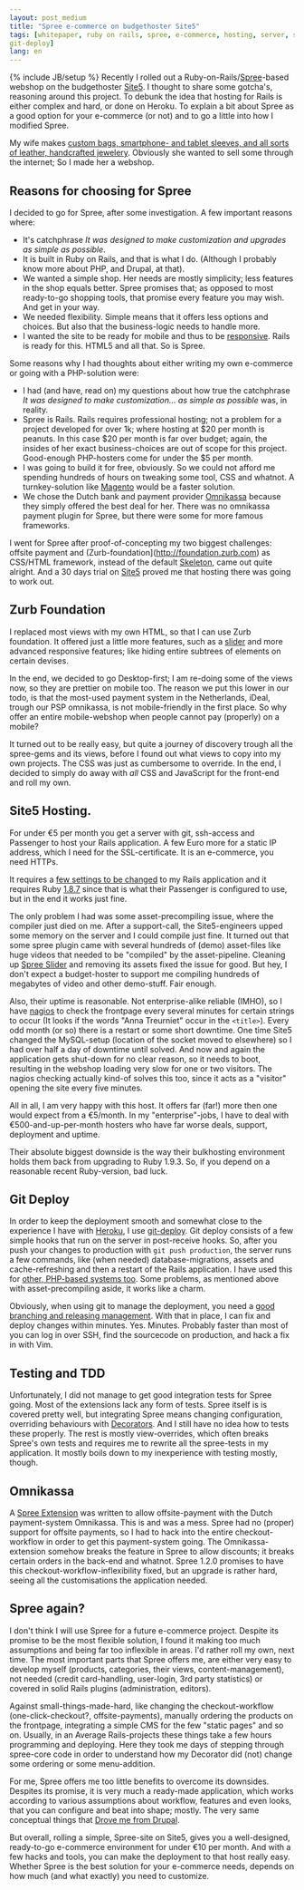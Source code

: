 ```yaml
---
layout: post_medium
title: "Spree e-commerce on budgethoster Site5"
tags: [whitepaper, ruby on rails, spree, e-commerce, hosting, server, site5,
git-deploy]
lang: en
---
```

{% include JB/setup %}
Recently I rolled out a
Ruby-on-Rails/[Spree](http://spreecommerce.com)-based webshop on the
budgethoster [Site5](htp://site5.com). I thought to share some gotcha's, reasoning
around this project. To debunk the idea that hosting for Rails is either
complex and hard, or done on Heroku. To explain a bit about Spree as a
good option for your e-commerce (or not) and to go a little into how I modified
Spree.

My wife makes [custom bags, smartphone- and tablet sleeves, and all sorts
of leather, handcrafted jewelery](http://annatreurniet.nl). Obviously she wanted to sell some
through the internet; So I made her a webshop. 

## Reasons for choosing for Spree
I decided to go for Spree, after some investigation. A few important
reasons where:

* It's catchphrase _It was designed to make customization and upgrades
  as simple as possible_.
* It is built in Ruby on Rails, and that is what I do. (Although I
  probably know more about PHP, and Drupal, at that).
* We wanted a simple shop. Her needs are mostly simplicity; less
  features in the shop equals better. Spree promises that; as opposed to
  most ready-to-go shopping tools, that promise every feature you may
  wish. And get in your way.
* We needed flexibility. Simple means that it offers less options and
  choices. But also that the business-logic needs to handle more.
* I wanted the site to be ready for mobile and thus to be [responsive](http://zomigi.com/blog/examples-of-flexible-layouts-with-css3-media-queries/). Rails is ready for this. HTML5 and all that. So is Spree.

Some reasons why I had thoughts about either writing my own e-commerce or
going with a PHP-solution were:

* I had (and have, read on) my questions about how true the catchphrase
  _It was designed to make customization... as simple as possible_ was,
  in reality.
* Spree is Rails. Rails requires professional hosting; not a problem for
  a project developed for over 1k; where hosting at $20 per month is peanuts. In this
  case $20 per month is far over budget; again, the insides of her exact
  business-choices are out of scope for this project. Good-enough
  PHP-hosters come for under the $5 per month.
* I was going to build it for free, obviously. So we could not afford me
  spending hundreds of hours on tweaking some tool, CSS and whatnot. A
  turnkey-solution like [Magento](https://en.wikipedia.org/wiki/Magento) would be a faster solution.
* We chose the Dutch bank and payment provider [Omnikassa](https://www.rabobank.nl/bedrijven/producten/betalen_en_ontvangen/geld_ontvangen/rabo_omnikassa/) because
  they simply offered the best deal for her. There was no omnikassa
  payment plugin for Spree, but there were some for more famous
  frameworks.

I went for Spree after proof-of-concepting my two biggest challenges:
offsite payment and (Zurb-foundation](http://foundation.zurb.com) as CSS/HTML framework, instead of
the default [Skeleton](http://www.getskeleton.com/), came out quite
alright. And a 30 days trial on [Site5](https://www.site5.com/) proved me that hosting there was
going to work out.

## Zurb Foundation

I replaced most views with my own HTML, so that I can use Zurb
foundation. It offered just a little more features, such as a [slider](http://foundation.zurb.com/docs/orbit.php)
and more advanced responsive features; like hiding entire subtrees of
elements on certain devises.

In the end, we decided to go Desktop-first; I am re-doing some of the
views now, so they are prettier on mobile too. The reason we put this
lower in our todo, is that the most-used payment system in the
Netherlands, iDeal, trough our PSP omnikassa, is not mobile-friendly in
the first place. So why offer an entire mobile-webshop when people
cannot pay (properly) on a mobile?

It turned out to be really easy, but quite a journey of discovery trough all the
spree-gems and its views, before I found out what views to copy into my
own projects. The CSS was just as cumbersome to override. In the end, I
decided to simply do away with _all_ CSS and JavaScript for the front-end and roll my own.

## Site5 Hosting.

For under €5 per month you get a server with git, ssh-access and
Passenger to host your Rails application. A few Euro more for a static
IP address, which I need for the SSL-certificate. It is an e-commerce,
you need HTTPs.

It requires a [few settings to be changed](http://kb.site5.com/ruby-on-rails/how-to-deploy-a-rails-3-application-with-phusion-passenger/) to my Rails application and it
requires Ruby [1.8.7](http://kb.site5.com/ruby-on-rails/ruby-rails-gems/) since that is what their Passenger is configured
to use, but in the end it works just fine. 

The only problem I had was some asset-precompiling issue, where the
compiler just died on me. After a support-call, the Site5-engineers upped
some memory on the server and I could compile just fine. 
It turned out that some spree plugin came with several hundreds of
(demo) asset-files like huge videos that needed to be "compiled" by the
asset-pipeline. Cleaning up [Spree Slider](https://github.com/berkes/spree_slider/commits/master) and removing its assets
fixed the issue for good. But hey, I don't expect a budget-hoster to
support me compiling hundreds of megabytes of video and other
demo-stuff. Fair enough.

Also, their uptime is reasonable. Not enterprise-alike reliable (IMHO), so I
have [nagios](http://nagiosplugins.org/man/check_http) to check the
frontpage every several minutes for certain strings to occur (It looks
if the words "Anna Treurniet" occur in the `<title>`). Every odd
month (or so) there is a restart or some short downtime. One time Site5
changed the MySQL-setup (location of the socket moved to elsewhere) so I
had over half a day of downtime until solved. And now and again the
application gets shut-down for no clear reason, so it needs to boot,
resulting in the webshop loading very slow for one or two visitors. The
nagios checking actually kind-of solves this too, since it acts as a
"visitor" opening the site every five minutes.

All in all, I am very happy with this host. It offers far (far!) more then one
would expect from a €5/month. In my "enterprise"-jobs, I have to deal with €500-and-up-per-month
hosters who have far worse deals, support, deployment and uptime.

Their absolute biggest downside is the way their bulkhosting environment holds them back from upgrading to Ruby 1.9.3. 
So, if you depend on a reasonable recent Ruby-version, bad luck. 

## Git Deploy

In order to keep the deployment smooth and somewhat close to the
experience I have with [Heroku](http://heroku.com), I use [git-deploy](https://github.com/mislav/git-deploy). Git deploy consists of a few simple hooks that run on the server in post-receive hooks. So, after you push your changes to production with `git push production`, the server runs a few commands, like (when needed) database-migrations, assets and cache-refreshing and then a restart of the Rails application. I have used this for [other, PHP-based systems too](http://www.berk.es/2012/08/03/git-deploy-or-how-i-learned-to-stop-worrying-and-love-deployment/).
Some problems, as mentioned above with asset-precompiling aside, it
works like a charm. 

Obviously, when using git to manage the deployment, you need a [good
branching and releasing management](http://www.jeffkreeftmeijer.com/2010/why-arent-you-using-git-flow/). With that in place, I can fix and deploy changes within minutes. Yes. Minutes. Probably faster than most of you can log in over SSH, find the sourcecode on production, and hack a fix in with Vim.

## Testing and TDD

Unfortunately, I did not manage to get good integration tests for Spree
going. Most of the extensions lack any form of tests. Spree itself is is
covered pretty well, but integrating Spree means changing configuration,
overriding behaviours with [Decorators](http://guides.spreecommerce.com/logic_customization.html). And I still have no idea how
to tests these properly. The rest is mostly view-overrides, which often
breaks Spree's own tests and requires me to rewrite all the spree-tests
in my application. It mostly boils down to my inexperience with testing
mostly, though.

## Omnikassa

A [Spree Extension](http://www.spreecommerce.com/extensions/95-spree-omni) was written to allow offsite-payment with the
Dutch payment-system Omnikassa. This is and was a mess. Spree had no 
(proper) support for offsite payments, so I had to hack into the entire
checkout-workflow in order to get this payment-system going. The
Omnikassa-extension somehow breaks the feature in Spree to allow
discounts; it breaks certain orders in the back-end and whatnot. Spree
1.2.0 promises to have this checkout-workflow-inflexibility fixed, but
an upgrade is rather hard, seeing all the customisations the application
needed.

## Spree again?

I don't think I will use Spree for a future e-commerce project. Despite
its promise to be the most flexible solution, I found it making too much
assumptions and being far too inflexible in areas. I'd rather roll my
own, next time. 
The most important parts that Spree offers me, are either very easy to
develop myself (products, categories, their views, content-management), 
 not needed (credit card-handling, user-login, 3rd party
 statistics) or covered in solid Rails plugins (administration, editors).

Against small-things-made-hard, like changing the checkout-workflow
(one-click-checkout?, offsite-payments), manually ordering the products
on the frontpage, integrating a simple CMS for the few "static pages"
and so on. Usually, in an Average Rails-projects these things take a
few hours programming and deploying. Here they took me days of stepping
through spree-core code in order to understand how my Decorator did
(not) change some ordering or some menu-addition.

For me, Spree offers me too little benefits to overcome its downsides. Despites
its promise, it is very much a ready-made application, which works
according to various assumptions about workflow, features and even looks, that you can
configure and beat into shape; mostly. The very same conceptual things that [Drove me
from Drupal](http://www.berk.es/2012/10/01/farewell-drupal/).

But overall, rolling a simple, Spree-site on Site5, gives you a
well-designed, ready-to-go e-commerce environment for under €10 per
month. And with a few hacks and tools, you can make the deployment to
that host really easy. Whether Spree is the best solution for your
e-commerce needs, depends on how much (and what exactly) you need to
customize.
